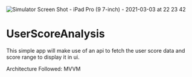 ![Simulator Screen Shot - iPad Pro (9 7-inch) - 2021-03-03 at 22 23 42](https://user-images.githubusercontent.com/28087539/109841503-1e824500-7c6f-11eb-98b6-09aea6fd5965.png)
# UserScoreAnalysis

This simple app will make use of an api to fetch the user score data and score range to display it in ui.

Architecture Followed: MVVM
